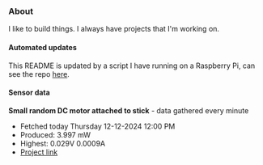 ### About
I like to build things. I always have projects that I'm working on.

#### Automated updates
This README is updated by a script I have running on a Raspberry Pi, can see the repo [here](https://github.com/jdc-cunningham/raspi-git-repo-updater).

#### Sensor data


**Small random DC motor attached to stick** - data gathered every minute
- Fetched today Thursday 12-12-2024 12:00 PM
- Produced: 3.997 mW
- Highest: 0.029V 0.0009A
- [Project link](https://github.com/jdc-cunningham/turbine-raspi)